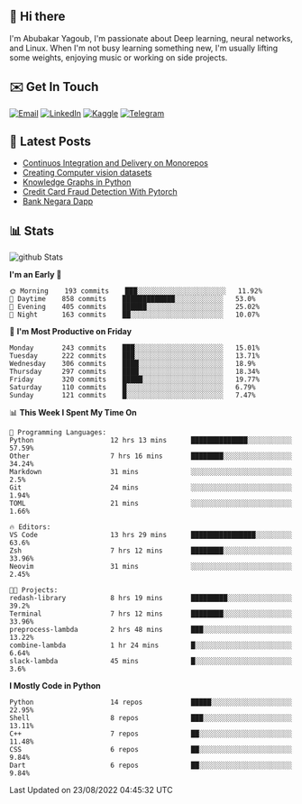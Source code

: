 ## 👋 Hi there

I'm Abubakar Yagoub, I'm passionate about Deep learning, neural networks, and
Linux. When I'm not busy learning something new, I'm usually lifting some
weights, enjoying music or working on side projects.

## ✉️ Get In Touch

[![Email](https://img.shields.io/badge/Email-f1f1f1?style=for-the-badge&logo=gmail&logoColor=0f111a)](mailto:git@blacksuan19.dev)
[![LinkedIn](https://img.shields.io/badge/LinkedIn-0077B5?style=for-the-badge&logo=linkedin&logoColor=white)](https://www.linkedin.com/in/blacksuan19/)
[![Kaggle](https://img.shields.io/badge/Kaggle-5acfff?style=for-the-badge&logo=kaggle&logoColor=white)](http://kaggle.com/abubakaryagob/)
[![Telegram](https://img.shields.io/badge/Telegram-2CA5E0?style=for-the-badge&logo=telegram&logoColor=white)](https://t.me/blacksuan19)

## 📩 Latest Posts

<!-- BLOG-POST-LIST:START -->
- [Continuos Integration and Delivery on Monorepos](http://blacksuan19.dev/blog/github-actions-monorepos/)
- [Creating Computer vision datasets](http://blacksuan19.dev/blog/creating-datasets/)
- [Knowledge Graphs in Python](http://blacksuan19.dev/projects/Knowledge_Graphs/)
- [Credit Card Fraud Detection With Pytorch](http://blacksuan19.dev/projects/credit-card-fraud-detection-with-pytorch/)
- [Bank Negara Dapp](http://blacksuan19.dev/projects/bank-negara/)
<!-- BLOG-POST-LIST:END -->

## 📊 Stats

![github Stats](https://github-readme-stats.vercel.app/api?username=blacksuan19&theme=github_dark&show_icons=true&count_private=true&custom_title=Github%20Stats&hide_border=true)

<!--START_SECTION:waka-->
**I'm an Early 🐤** 

```text
🌞 Morning    193 commits    ███░░░░░░░░░░░░░░░░░░░░░░   11.92% 
🌆 Daytime    858 commits    █████████████░░░░░░░░░░░░   53.0% 
🌃 Evening    405 commits    ██████░░░░░░░░░░░░░░░░░░░   25.02% 
🌙 Night      163 commits    ██░░░░░░░░░░░░░░░░░░░░░░░   10.07%

```
📅 **I'm Most Productive on Friday** 

```text
Monday       243 commits    ███░░░░░░░░░░░░░░░░░░░░░░   15.01% 
Tuesday      222 commits    ███░░░░░░░░░░░░░░░░░░░░░░   13.71% 
Wednesday    306 commits    ████░░░░░░░░░░░░░░░░░░░░░   18.9% 
Thursday     297 commits    ████░░░░░░░░░░░░░░░░░░░░░   18.34% 
Friday       320 commits    █████░░░░░░░░░░░░░░░░░░░░   19.77% 
Saturday     110 commits    █░░░░░░░░░░░░░░░░░░░░░░░░   6.79% 
Sunday       121 commits    █░░░░░░░░░░░░░░░░░░░░░░░░   7.47%

```


📊 **This Week I Spent My Time On** 

```text
💬 Programming Languages: 
Python                   12 hrs 13 mins      ██████████████░░░░░░░░░░░   57.59% 
Other                    7 hrs 16 mins       ████████░░░░░░░░░░░░░░░░░   34.24% 
Markdown                 31 mins             ░░░░░░░░░░░░░░░░░░░░░░░░░   2.5% 
Git                      24 mins             ░░░░░░░░░░░░░░░░░░░░░░░░░   1.94% 
TOML                     21 mins             ░░░░░░░░░░░░░░░░░░░░░░░░░   1.66%

🔥 Editors: 
VS Code                  13 hrs 29 mins      ████████████████░░░░░░░░░   63.6% 
Zsh                      7 hrs 12 mins       ████████░░░░░░░░░░░░░░░░░   33.96% 
Neovim                   31 mins             ░░░░░░░░░░░░░░░░░░░░░░░░░   2.45%

🐱‍💻 Projects: 
redash-library           8 hrs 19 mins       █████████░░░░░░░░░░░░░░░░   39.2% 
Terminal                 7 hrs 12 mins       ████████░░░░░░░░░░░░░░░░░   33.96% 
preprocess-lambda        2 hrs 48 mins       ███░░░░░░░░░░░░░░░░░░░░░░   13.22% 
combine-lambda           1 hr 24 mins        █░░░░░░░░░░░░░░░░░░░░░░░░   6.64% 
slack-lambda             45 mins             █░░░░░░░░░░░░░░░░░░░░░░░░   3.6%

```

**I Mostly Code in Python** 

```text
Python                   14 repos            █████░░░░░░░░░░░░░░░░░░░░   22.95% 
Shell                    8 repos             ███░░░░░░░░░░░░░░░░░░░░░░   13.11% 
C++                      7 repos             ██░░░░░░░░░░░░░░░░░░░░░░░   11.48% 
CSS                      6 repos             ██░░░░░░░░░░░░░░░░░░░░░░░   9.84% 
Dart                     6 repos             ██░░░░░░░░░░░░░░░░░░░░░░░   9.84%

```



 Last Updated on 23/08/2022 04:45:32 UTC
<!--END_SECTION:waka-->
